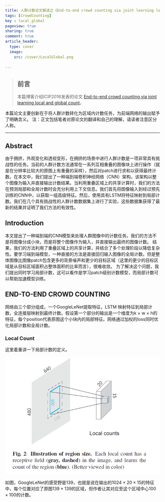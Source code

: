 ```yaml
---
title: 人群计数论文解读之《End-to-end crowd counting via joint learning local and global count》
tags: [CrowdCounting]
key : local_global
pageview: true
sharing: true
comment: true
article_header:
  type: cover
  image:
    src: /cover/LocalGlobal.png

---
```


> ## 前言
>本篇博客介绍ICIP2016发表的论文 [End-to-end crowd counting via joint learning local and global count](https://ieeexplore.ieee.org/abstract/document/7532551)。
<!--more-->
本篇论文主要创新在于将人群计数转化为区域内计数任务，为前端网络的输出赋予了明确含义。
注：正文包括笔者对原论文的翻译和自己的理解，请读者注意区分人称。

------

## Abstract
  由于拥挤，外观变化和透视变形，在拥挤的场景中进行人群计数是一项非常具有挑战性的任务。当前的人群计数方法通常在一系列互相重叠的图像块上进行操作（就是在分辨率比较大的原图上有重叠的采样），然后对patch进行求和以获得最终计数。在本文中，我们提出了一种端到端卷积神经网络（CNN）架构，该架构以整个图像为输入并直接输出计数结果。当利用重叠区域上的共享计算时，我们的方法在预测局部和全局计数时会充分利用上下文信息。我们首先将图像输入到经过预先训练的CNN中，以获取一组高级特征。然后，使用具有LSTM将特征映射到局部计数。我们在几个具有挑战性的人群计数数据集上进行了实验，这些数据集获得了最新的结果并证明了我们方法的有效性。


## Introduction
本文提出了一种端到端的CNN模型来处理人群图像中的计数任务。我们的方法不是将图像分成小块，而是将整个图像作为输入，并直接输出最终的图像计数。
结果，我们的方法利用了重叠区域上的共享计算，并结合了多个处理阶段以降低复杂性。要学习端到端模型，一种直接的方法是直接回归输入图像的全局计数。但是整体图像比图像patch包含更多的背景噪声和更少的目标区域（这里的更少的目标区域是从目标区域面积占整体面积的比率而言），很难收敛。
为了解决这个问题，我们提出同时学习局部计数，这可以看作是学习patch级别计数模型，而局部计数可以帮助加速模型训练。

## END-TO-END CROWD COUNTING

网络由三个部分组成，一个GoogleLeNet提取特征，LSTM 映射特征到局部计数，全连接层映射到最终计数。假设第一个部分的输出是一个维度为k × w × h的特征，每个position代表原图这个小块内的局部特征。网络通过加权的loss同时优化局部计数和全局计数。
### Local Count 
这里着重讲一下局部计数的定义。

![局部计数的定义](/postimages/LocalGlobal/receptive_field.png)

如图，GoogleLeNet的感受野是139，也就是说在输出的$1024 \times 20 \times 15$的特征中，每个位置对应了原图$139 \times 139$的区域，但作者让其对应至这个区域中心$100\times100$的计数。

  

